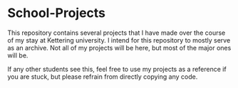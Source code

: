 # School-Projects

This repository contains several projects that I have made 
over the course of my stay at Kettering university. I intend 
for this repository to mostly serve as an archive. Not all of 
my projects will be here, but most of the major ones will be.

If any other students see this, feel free to use my projects 
as a reference if you are stuck, but please refrain from 
directly copying any code.
